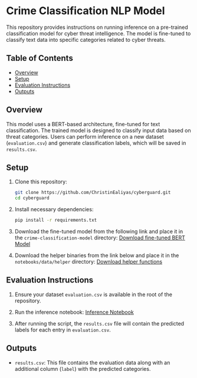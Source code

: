 # Crime Classification NLP Model

This repository provides instructions on running inference on a pre-trained classification model for cyber threat intelligence. The model is fine-tuned to classify text data into specific categories related to cyber threats.

## Table of Contents
- [Overview](#overview)
- [Setup](#setup)
- [Evaluation Instructions](#evaluation-instructions)
- [Outputs](#outputs)

## Overview
This model uses a BERT-based architecture, fine-tuned for text classification. The trained model is designed to classify input data based on threat categories. Users can perform inference on a new dataset (`evaluation.csv`) and generate classification labels, which will be saved in `results.csv`.

## Setup
1. Clone this repository:
    ```bash
    git clone https://github.com/ChristinEaliyas/cyberguard.git
    cd cyberguard
    ```

2. Install necessary dependencies:
    ```bash
    pip install -r requirements.txt
    ```

3. Download the fine-tuned model from the following link and place it in the `crime-classification-model` directory:
    [Download fine-tuned BERT Model](https://drive.google.com/drive/u/1/folders/1CO6mDN92XE_SMYA62nVAgy5aPMF1dPRE) 

4. Download the helper binaries from the link below and place it in the `notebooks/data/helper` directory:
    [Download helper functions](https://drive.google.com/drive/u/1/folders/1OV7J8gwhELuznXSghP2bscbbYCUb80SQ)

## Evaluation Instructions
1. Ensure your dataset `evaluation.csv` is available in the root of the repository.

2. Run the inference notebook:
    [Inference Notebook](https://github.com/ChristinEaliyas/cybergaurd/blob/master/inference.ipynb)

3. After running the script, the `results.csv` file will contain the predicted labels for each entry in `evaluation.csv`.

## Outputs
- `results.csv`: This file contains the evaluation data along with an additional column (`label`) with the predicted categories.

